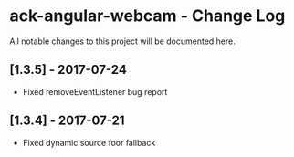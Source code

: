 # ack-angular-webcam - Change Log
All notable changes to this project will be documented here.

## [1.3.5] - 2017-07-24
- Fixed removeEventListener bug report

## [1.3.4] - 2017-07-21
- Fixed dynamic source foor fallback
